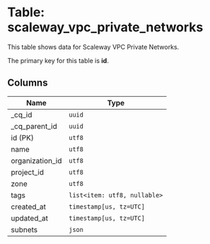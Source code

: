 # Table: scaleway_vpc_private_networks

This table shows data for Scaleway VPC Private Networks.

The primary key for this table is **id**.

## Columns

| Name          | Type          |
| ------------- | ------------- |
|_cq_id|`uuid`|
|_cq_parent_id|`uuid`|
|id (PK)|`utf8`|
|name|`utf8`|
|organization_id|`utf8`|
|project_id|`utf8`|
|zone|`utf8`|
|tags|`list<item: utf8, nullable>`|
|created_at|`timestamp[us, tz=UTC]`|
|updated_at|`timestamp[us, tz=UTC]`|
|subnets|`json`|